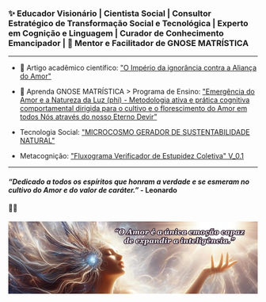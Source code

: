 ### ✨ Educador Visionário | Cientista Social | Consultor Estratégico de Transformação Social e Tecnológica | Experto em Cognição e Linguagem | Curador de Conhecimento Emancipador | 🌹 Mentor e Facilitador de GNOSE MATRÍSTICA

---

- 📄 Artigo acadêmico científico: ["O Império da ignorância contra a Aliança do Amor"](https://drive.google.com/file/d/1x3y4dPDJkP_hlARmoNnn1cliYeMf2EL9/view)

- 🌹 Aprenda GNOSE MATRÍSTICA > Programa de Ensino: ["Emergência do Amor e a Natureza da Luz (phi) - Metodologia ativa e prática cognitiva comportamental dirigida para o cultivo e o florescimento do Amor em todos Nós através do nosso Eterno Devir”](https://drive.google.com/file/d/1ptePuOCxct67sz1WViY0YOHIy1SAw7fV/view?usp=drive_link)

- Tecnologia Social: ["MICROCOSMO GERADOR DE SUSTENTABILIDADE NATURAL"](https://drive.google.com/file/d/1dESSJSk9tiQBHhi4E2qlivjUrA4egaOU/view?usp=drive_link)

- Metacognição: ["Fluxograma Verificador de Estupidez Coletiva" V_0.1](https://drive.google.com/file/d/17NTR32sMqc2cCbmjRY69LKVmMLiDbybw/view?usp=drive_link)

---
#### *“Dedicado a todos os espíritos que honram a verdade e se esmeram no cultivo do Amor e do valor de caráter.”* - Leonardo

#### 🙏🌹

![Banner Deusa O Amor é a única emoção .png](https://github.com/leoawen/leoawen/blob/main/Banner%20Deusa%20O%20Amor%20%C3%A9%20a%20%C3%BAnica%20emo%C3%A7%C3%A3o%20.png)


